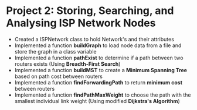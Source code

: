 
# Project 2: Storing, Searching, and Analysing ISP Network Nodes
- Created a ISPNetwork class to hold Network's and their attributes
- Implemented a function __buildGraph__ to load node data from a file and store the graph in a class variable
- Implemented a function __pathExist__ to determine if a path between two routers exists (Using __Breadth-First Search__)
- Implemented a function __buildMST__ to create a __Minimum Spanning Tree__ based on path cost between routers
- Implemented a function __findForwardingPath__ to return __minimum cost__ between routers
- Implemented a function __findPathMaxWeight__ to choose the path with the smallest individual link weight (Using modified __Dijkstra's Algorithm__)
